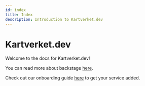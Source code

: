 ```yaml
---
id: index
title: Index
description: Introduction to Kartverket.dev
---
```


# Kartverket.dev

Welcome to the docs for Kartverket.dev!

You can read more about backstage [here](https://backstage.io/docs/overview/what-is-backstage).

Check out our onboarding guide [here](/getting-started/onboarding) to get your service added.
